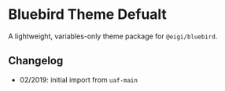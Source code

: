 # Bluebird Theme Defualt

A lightweight, variables-only theme package for `@eigi/bluebird`.

## Changelog

- 02/2019: initial import from `uaf-main`
